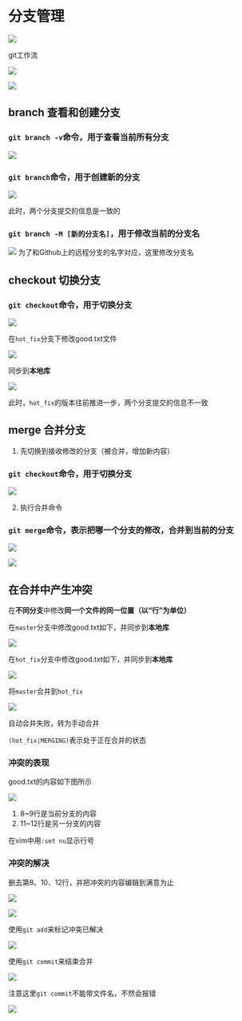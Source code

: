 # 分支管理

![](resources/2022-11-26-23-30-22.png)

git工作流

![](resources/2022-11-28-17-44-43.png)

![](resources/2022-11-26-23-54-53.png)

## branch 查看和创建分支

### ```git branch -v```命令，用于查看当前所有分支

![](resources/2022-11-26-23-34-10.png)

### ```git branch```命令，用于创建新的分支

![](resources/2022-11-26-23-35-52.png)

此时，两个分支提交的信息是一致的

### ```git branch -M [新的分支名]```，用于修改当前的分支名

![](resources/2022-12-12-00-18-39.png)
为了和Github上的远程分支的名字对应，这里修改分支名

## checkout 切换分支

### ```git checkout```命令，用于切换分支

![](resources/2022-11-26-23-37-58.png)

在```hot_fix```分支下修改good.txt文件

![](resources/2022-11-26-23-40-29.png)

同步到**本地库**

![](resources/2022-11-26-23-41-58.png)

此时，```hot_fix```的版本往前推进一步，两个分支提交的信息不一致

## merge 合并分支

1. 先切换到接收修改的分支（被合并，增加新内容）

### ```git checkout```命令，用于切换分支

![](resources/2022-11-26-23-49-38.png)

2. 执行合并命令

### ```git merge```命令，表示把哪一个分支的修改，合并到当前的分支

![](resources/2022-11-26-23-52-04.png)

![](resources/2022-11-26-23-55-45.png)

## 在合并中产生冲突

在**不同分支**中修改**同一个文件的同一位置（以“行”为单位）**

在```master```分支中修改good.txt如下，并同步到**本地库**

![](resources/2022-11-27-16-35-29.png)

在```hot_fix```分支中修改good.txt如下，并同步到**本地库**

![](resources/2022-11-27-16-38-02.png)

将```master```合并到```hot_fix```

![](resources/2022-11-27-16-41-08.png)

自动合并失败，转为手动合并

```(hot_fix|MERGING)```表示处于正在合并的状态

### 冲突的表现

good.txt的内容如下图所示

![](resources/2022-11-27-16-45-41.png)

1. 8~9行是当前分支的内容
2. 11~12行是另一分支的内容

在vim中用```:set nu```显示行号

### 冲突的解决

删去第8、10、12行，并把冲突的内容编辑到满意为止

![](resources/2022-11-27-16-53-20.png)

![](resources/2022-11-27-16-54-26.png)

使用```git add```来标记冲突已解决

![](resources/2022-11-27-16-56-27.png)

使用```git commit```来结束合并

![](resources/2022-11-27-16-59-12.png)

注意这里```git commit```不能带文件名，不然会报错

![](resources/2022-11-27-17-01-07.png)
